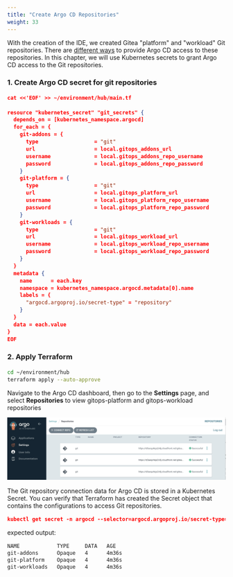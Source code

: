 ```yaml
---
title: "Create Argo CD Repositories"
weight: 33
---
```


With the creation of the IDE, we created Gitea "platform" and "workload" Git repositories. There are [different ways](https://argo-cd.readthedocs.io/en/stable/user-guide/private-repositories/) to provide Argo CD access to these repositories. In this chapter, we will use Kubernetes secrets to grant Argo CD access to the Git repositories.

### 1. Create Argo CD secret for git repositories

```json
cat <<'EOF' >> ~/environment/hub/main.tf

resource "kubernetes_secret" "git_secrets" {
  depends_on = [kubernetes_namespace.argocd]
  for_each = {
    git-addons = {
      type                  = "git"
      url                   = local.gitops_addons_url
      username              = local.gitops_addons_repo_username
      password              = local.gitops_addons_repo_password
    }
    git-platform = {
      type                  = "git"
      url                   = local.gitops_platform_url
      username              = local.gitops_platform_repo_username
      password              = local.gitops_platform_repo_password
    }
    git-workloads = {
      type                  = "git"
      url                   = local.gitops_workload_url
      username              = local.gitops_workload_repo_username
      password              = local.gitops_workload_repo_password
    }
  }
  metadata {
    name      = each.key
    namespace = kubernetes_namespace.argocd.metadata[0].name
    labels = {
      "argocd.argoproj.io/secret-type" = "repository"
    }
  }
  data = each.value
}
EOF
```

### 2. Apply Terraform

```bash
cd ~/environment/hub
terraform apply --auto-approve
```

Navigate to the Argo CD dashboard, then go to the **Settings** page, and select **Repositories** to view gitops-platform and gitops-workload repositories

![Argo CD Repositories](/static/images/argocd-repositories.jpg)

The Git repository connection data for Argo CD is stored in a Kubernetes Secret. You can verify that Terraform has created the Secret object that contains the configurations to access Git repositories.

```json
kubectl get secret -n argocd --selector=argocd.argoproj.io/secret-type=repository --context hub-cluster
```

expected output:
```
NAME            TYPE     DATA   AGE
git-addons      Opaque   4      4m36s
git-platform    Opaque   4      4m36s
git-workloads   Opaque   4      4m36s
```

